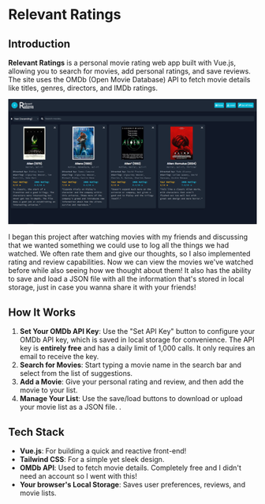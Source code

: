 # Relevant Ratings
## Introduction

**Relevant Ratings** is a personal movie rating web app built with Vue.js, allowing you to search for movies, add personal ratings, and save reviews. The site uses the OMDb (Open Movie Database) API to fetch movie details like titles, genres, directors, and IMDb ratings.

![Screenshot](screenshot.png "Screenshot")

I began this project after watching movies with my friends and discussing that we wanted something we could use to log all the things we had watched. We often rate them and give our thoughts, so I also implemented rating and review capabilities. Now we can view the movies we've watched before while also seeing how we thought about them! It also has the ability to save and load a JSON file with all the information that's stored in local storage, just in case you wanna share it with your friends!

## How It Works
1. **Set Your OMDb API Key**: Use the "Set API Key" button to configure your OMDb API key, which is saved in local storage for convenience. The API key is **entirely free** and has a daily limit of 1,000 calls. It only requires an email to receive the key.
2. **Search for Movies**: Start typing a movie name in the search bar and select from the list of suggestions. 
3. **Add a Movie**: Give your personal rating and review, and then add the movie to your list.
4. **Manage Your List**: Use the save/load buttons to download or upload your movie list as a JSON file. .

## Tech Stack
- **Vue.js**: For building a quick and reactive front-end!
- **Tailwind CSS**: For a simple yet sleek design.
- **OMDb API**: Used to fetch movie details. Completely free and I didn't need an account so I went with this!
- **Your browser's Local Storage**: Saves user preferences, reviews, and movie lists.